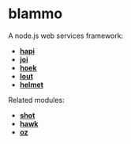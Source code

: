 # blammo

A node.js web services framework:

- [**hapi**](https://github.com/walmartlabs/hapi)
- [**joi**](https://github.com/walmartlabs/joi)
- [**hoek**](https://github.com/walmartlabs/hoek)
- [**lout**](https://github.com/walmartlabs/lout)
- [**helmet**](https://github.com/walmartlabs/helmet)

Related modules:

- [**shot**](https://github.com/hueniverse/shot)
- [**hawk**](https://github.com/hueniverse/hawk)
- [**oz**](https://github.com/hueniverse/oz)

